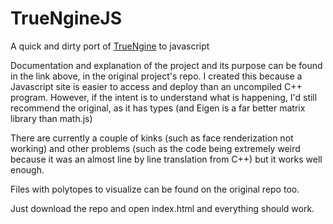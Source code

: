 # TrueNgineJS
A quick and dirty port of [TrueNgine](https://github.com/GSBicalho/TrueNgine) to javascript

Documentation and explanation of the project and its purpose can be found in the link above, in the original project's repo. I created this because a Javascript site is easier to access and deploy than an uncompiled C++ program. However, if the intent is to understand what is happening, I'd still recommend the original, as it has types (and Eigen is a far better matrix library than math.js)

There are currently a couple of kinks (such as face renderization not working) and other problems (such as the code being extremely weird because it was an almost line by line translation from C++) but it works well enough.

Files with polytopes to visualize can be found on the original repo too.

Just download the repo and open index.html and everything should work.
